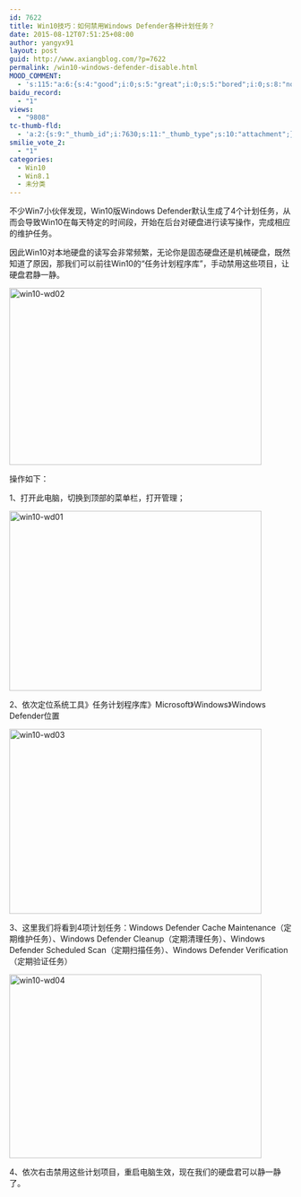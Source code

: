 ```yaml
---
id: 7622
title: Win10技巧：如何禁用Windows Defender各种计划任务？
date: 2015-08-12T07:51:25+08:00
author: yangyx91
layout: post
guid: http://www.axiangblog.com/?p=7622
permalink: /win10-windows-defender-disable.html
MOOD_COMMENT:
  - 's:115:"a:6:{s:4:"good";i:0;s:5:"great";i:0;s:5:"bored";i:0;s:8:"nonsense";i:0;s:13:"notunderstand";i:0;s:7:"passing";i:0;}";'
baidu_record:
  - "1"
views:
  - "9808"
tc-thumb-fld:
  - 'a:2:{s:9:"_thumb_id";i:7630;s:11:"_thumb_type";s:10:"attachment";}'
smilie_vote_2:
  - "1"
categories:
  - Win10
  - Win8.1
  - 未分类
---
```

不少Win7小伙伴发现，Win10版Windows Defender默认生成了4个计划任务，从而会导致Win10在每天特定的时间段，开始在后台对硬盘进行读写操作，完成相应的维护任务。

因此Win10对本地硬盘的读写会非常频繁，无论你是固态硬盘还是机械硬盘，既然知道了原因，那我们可以前往Win10的“任务计划程序库”，手动禁用这些项目，让硬盘君静一静。

<a href="http://www.axiangblog.com/wp-content/uploads/2015/08/win10-wd02.jpg" target="_blank"  rel="nofollow" ><img loading="lazy" class="aligncenter size-full wp-image-7629" src="http://www.axiangblog.com/wp-content/uploads/2015/08/win10-wd02.jpg" alt="win10-wd02" width="450" height="316" /></a>

操作如下：

1、打开此电脑，切换到顶部的菜单栏，打开管理；

<img loading="lazy" class="aligncenter size-full wp-image-7628" src="http://www.axiangblog.com/wp-content/uploads/2015/08/win10-wd01.jpg" alt="win10-wd01" width="450" height="321" /> 

2、依次定位系统工具》任务计划程序库》Microsoft》Windows》Windows Defender位置

<a href="http://www.axiangblog.com/wp-content/uploads/2015/08/win10-wd03.jpg" target="_blank"  rel="nofollow" ><img loading="lazy" class="aligncenter size-full wp-image-7630" src="http://www.axiangblog.com/wp-content/uploads/2015/08/win10-wd03.jpg" alt="win10-wd03" width="450" height="330" /></a>

3、这里我们将看到4项计划任务：Windows Defender Cache Maintenance（定期维护任务）、Windows Defender Cleanup（定期清理任务）、Windows Defender Scheduled Scan（定期扫描任务）、Windows Defender Verification（定期验证任务）

<img loading="lazy" class="aligncenter size-full wp-image-7631" src="http://www.axiangblog.com/wp-content/uploads/2015/08/win10-wd04.jpg" alt="win10-wd04" width="450" height="328" /> 

4、依次右击禁用这些计划项目，重启电脑生效，现在我们的硬盘君可以静一静了。

&nbsp;